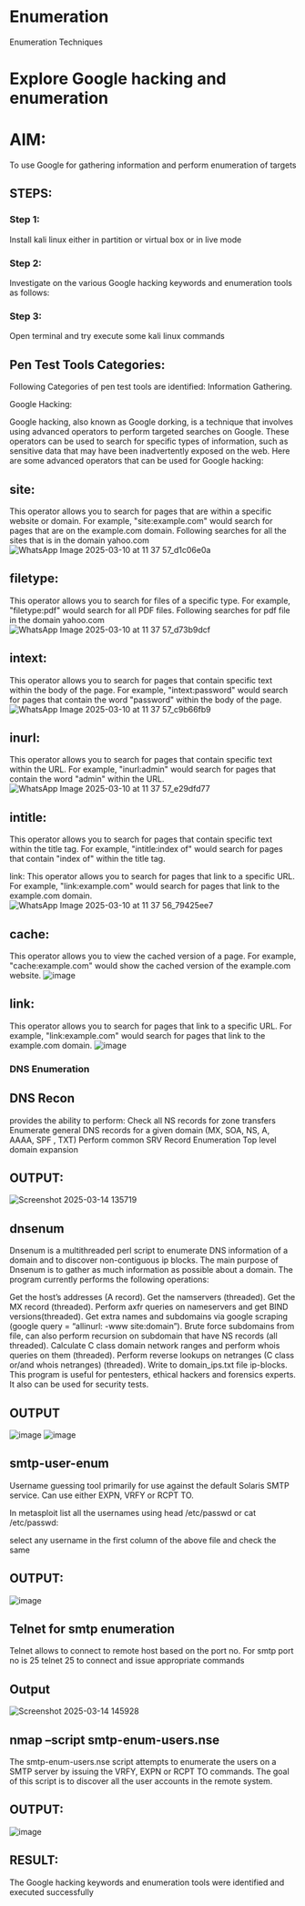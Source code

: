 # Enumeration
Enumeration Techniques

# Explore Google hacking and enumeration 

# AIM:

To use Google for gathering information and perform enumeration of targets

## STEPS:

### Step 1:

Install kali linux either in partition or virtual box or in live mode

### Step 2:

Investigate on the various Google hacking keywords and enumeration tools as follows:


### Step 3:
Open terminal and try execute some kali linux commands

## Pen Test Tools Categories:  

Following Categories of pen test tools are identified:
Information Gathering.

Google Hacking:

Google hacking, also known as Google dorking, is a technique that involves using advanced operators to perform targeted searches on Google. These operators can be used to search for specific types of information, such as sensitive data that may have been inadvertently exposed on the web. Here are some advanced operators that can be used for Google hacking:

## site: 
This operator allows you to search for pages that are within a specific website or domain. For example, "site:example.com" would search for pages that are on the example.com domain.
Following searches for all the sites that is in the domain yahoo.com
![WhatsApp Image 2025-03-10 at 11 37 57_d1c06e0a](https://github.com/user-attachments/assets/0e1d33c0-7a87-4ead-b4b3-303c1e867c26)


## filetype: 
This operator allows you to search for files of a specific type. For example, "filetype:pdf" would search for all PDF files.
Following searches for pdf file in the domain yahoo.com
![WhatsApp Image 2025-03-10 at 11 37 57_d73b9dcf](https://github.com/user-attachments/assets/5c1026cf-9b6a-423c-9935-0b38ae9afee0)



## intext: 
This operator allows you to search for pages that contain specific text within the body of the page. For example, "intext:password" would search for pages that contain the word "password" within the body of the page.
![WhatsApp Image 2025-03-10 at 11 37 57_c9b66fb9](https://github.com/user-attachments/assets/2a3f06c0-1625-486e-a63e-93bf7601fcf2)



## inurl: 
This operator allows you to search for pages that contain specific text within the URL. For example, "inurl:admin" would search for pages that contain the word "admin" within the URL.
![WhatsApp Image 2025-03-10 at 11 37 57_e29dfd77](https://github.com/user-attachments/assets/93c34e18-f871-4413-92fd-7a50bd67de02)

## intitle: 
This operator allows you to search for pages that contain specific text within the title tag. For example, "intitle:index of" would search for pages that contain "index of" within the title tag.

link: This operator allows you to search for pages that link to a specific URL. For example, "link:example.com" would search for pages that link to the example.com domain.
![WhatsApp Image 2025-03-10 at 11 37 56_79425ee7](https://github.com/user-attachments/assets/440a074e-76c8-44bd-aba0-27de6f43ade7)

## cache: 
This operator allows you to view the cached version of a page. For example, "cache:example.com" would show the cached version of the example.com website.
![image](https://github.com/user-attachments/assets/2963d70f-51fb-4237-a072-aebaa615f5c1)

## link: 
This operator allows you to search for pages that link to a specific URL. For example, "link:example.com" would search for pages that link to the example.com domain.
![image](https://github.com/user-attachments/assets/ee290eec-b405-4dd6-a940-8838bef3f49d)

 
### DNS Enumeration

## DNS Recon
provides the ability to perform:
Check all NS records for zone transfers
Enumerate general DNS records for a given domain (MX, SOA, NS, A, AAAA, SPF , TXT)
Perform common SRV Record Enumeration
Top level domain expansion
## OUTPUT:
![Screenshot 2025-03-14 135719](https://github.com/user-attachments/assets/c2504f21-7b1c-4dfd-a092-78aa56602c8f)








## dnsenum
Dnsenum is a multithreaded perl script to enumerate DNS information of a domain and to discover non-contiguous ip blocks. The main purpose of Dnsenum is to gather as much information as possible about a domain. The program currently performs the following operations:

Get the host’s addresses (A record).
Get the namservers (threaded).
Get the MX record (threaded).
Perform axfr queries on nameservers and get BIND versions(threaded).
Get extra names and subdomains via google scraping (google query = “allinurl: -www site:domain”).
Brute force subdomains from file, can also perform recursion on subdomain that have NS records (all threaded).
Calculate C class domain network ranges and perform whois queries on them (threaded).
Perform reverse lookups on netranges (C class or/and whois netranges) (threaded).
Write to domain_ips.txt file ip-blocks.
This program is useful for pentesters, ethical hackers and forensics experts. It also can be used for security tests.
## OUTPUT 
![image](https://github.com/user-attachments/assets/23e199a9-cd1a-41c9-b58b-434b399e738b)
![image](https://github.com/user-attachments/assets/1f40320a-6c88-49ea-a0d0-0238bd8c186c)


## smtp-user-enum
Username guessing tool primarily for use against the default Solaris SMTP service. Can use either EXPN, VRFY or RCPT TO.


In metasploit list all the usernames using head /etc/passwd or cat /etc/passwd:

select any username in the first column of the above file and check the same
## OUTPUT:
![image](https://github.com/user-attachments/assets/4de173a5-1635-49aa-a4ad-18f4e14d4414)


## Telnet for smtp enumeration
Telnet allows to connect to remote host based on the port no. For smtp port no is 25
telnet <host address> 25 to connect
and issue appropriate commands
  
## Output
![Screenshot 2025-03-14 145928](https://github.com/user-attachments/assets/11958490-af0c-4a2d-b567-abbd6d5b5e05)


  

## nmap –script smtp-enum-users.nse <hostname>

The smtp-enum-users.nse script attempts to enumerate the users on a SMTP server by issuing the VRFY, EXPN or RCPT TO commands. The goal of this script is to discover all the user accounts in the remote system.


## OUTPUT:

![image](https://github.com/user-attachments/assets/a2b10581-7b1a-4daf-9dd1-4119ca2caa30)

## RESULT:
The Google hacking keywords and enumeration tools were identified and executed successfully

